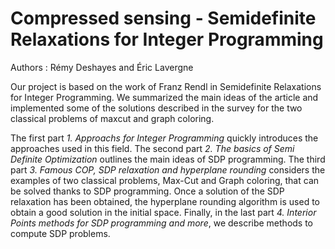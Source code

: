 # Compressed sensing - Semidefinite Relaxations for Integer Programming

Authors : Rémy Deshayes and Éric Lavergne

Our project is based on the work of Franz Rendl in Semidefinite Relaxations for Integer Programming. We summarized the main ideas of the article and implemented some of the solutions described in the survey for the two classical problems of maxcut and graph coloring.

The first part _1. Approachs for Integer Programming_ quickly introduces the approaches used in this field. The second part _2. The basics of Semi Definite Optimization_ outlines the main ideas of SDP programming. The third part _3. Famous COP, SDP relaxation and hyperplane rounding_ considers the examples of two classical problems, Max-Cut and Graph coloring, that can be solved thanks to SDP programming. Once a solution of the SDP relaxation has been obtained, the hyperplane rounding algorithm is used to obtain a good solution in the initial space. Finally, in the last part _4. Interior Points methods for SDP programming and more_, we describe methods to compute SDP problems.
